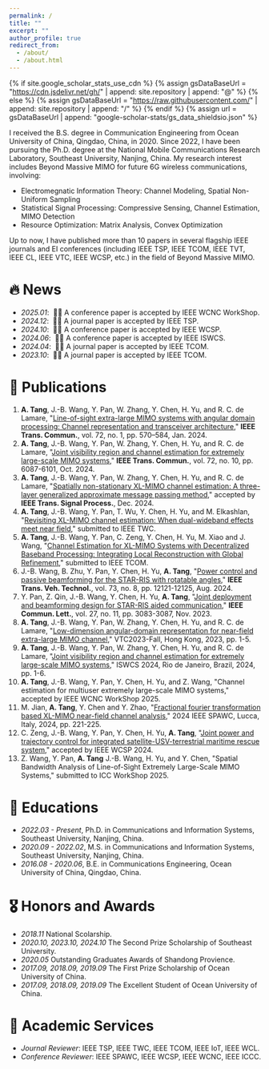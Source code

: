 ```yaml
---
permalink: /
title: ""
excerpt: ""
author_profile: true
redirect_from: 
  - /about/
  - /about.html
---
```


{% if site.google_scholar_stats_use_cdn %}
{% assign gsDataBaseUrl = "https://cdn.jsdelivr.net/gh/" | append: site.repository | append: "@" %}
{% else %}
{% assign gsDataBaseUrl = "https://raw.githubusercontent.com/" | append: site.repository | append: "/" %}
{% endif %}
{% assign url = gsDataBaseUrl | append: "google-scholar-stats/gs_data_shieldsio.json" %}

<span class='anchor' id='about-me'></span>

I received the B.S. degree in Communication Engineering from Ocean University of China, Qingdao, China, in 2020. Since 2022, I have been pursuing the Ph.D. degree at the National Mobile Communications Research Laboratory, Southeast University, Nanjing, China. My research interest includes Beyond Massive MIMO for future 6G wireless communications, involving:

- Electromegnatic Information Theory: Channel Modeling, Spatial Non-Uniform Sampling
- Statistical Signal Processing: Compressive Sensing, Channel Estimation, MIMO Detection
- Resource Optimization: Matrix Analysis, Convex Optimization

Up to now, I have published more than 10 papers in several flagship IEEE journals and EI conferences (including IEEE TSP, IEEE TCOM, IEEE TVT, IEEE CL, IEEE VTC, IEEE WCSP, etc.) in the field of Beyond Massive MIMO.

# 🔥 News
- *2025.01*: &nbsp;🎉🎉 A conference paper is accepted by IEEE WCNC WorkShop.
- *2024.12*: &nbsp;🎉🎉 A journal paper is accepted by IEEE TSP. 
- *2024.10*: &nbsp;🎉🎉 A conference paper is accepted by IEEE WCSP.
- *2024.06*: &nbsp;🎉🎉 A conference paper is accepted by IEEE ISWCS.
- *2024.04*: &nbsp;🎉🎉 A journal paper is accepted by IEEE TCOM.
- *2023.10*: &nbsp;🎉🎉 A journal paper is accepted by IEEE TCOM.


# 📝 Publications 
1. **A. Tang**, J.-B. Wang, Y. Pan, W. Zhang, Y. Chen, H. Yu, and R. C. de Lamare, "[Line-of-sight extra-large MIMO systems with angular domain processing: Channel representation and transceiver architecture](https://ieeexplore.ieee.org/document/10278494)," **IEEE Trans. Commun.**, vol. 72, no. 1, pp. 570–584, Jan. 2024.
2. **A. Tang**, J.-B. Wang, Y. Pan, W. Zhang, Y. Chen, H. Yu, and R. C. de Lamare, "[Joint visibility region and channel estimation for extremely large-scale MIMO systems](https://ieeexplore.ieee.org/document/10509715)," **IEEE Trans. Commun.**, vol. 72, no. 10, pp. 6087-6101, Oct. 2024.
3. **A. Tang**, J.-B. Wang, Y. Pan, W. Zhang, Y. Chen, H. Yu, and R. C. de Lamare, "[Spatially non-stationary XL-MIMO channel estimation: A three-layer generalized approximate message passing method](https://ieeexplore.ieee.org/document/10780971)," accepted by **IEEE Trans. Signal Process.**, Dec. 2024.
4. **A. Tang**, J.-B. Wang, Y. Pan, T. Wu, Y. Chen, H. Yu, and M. Elkashlan, "[Revisiting XL-MIMO channel estimation: When dual-wideband effects meet near field](https://arxiv.org/abs/2407.05643)," submitted to IEEE TWC.
5. **A. Tang**, J.-B. Wang, Y. Pan, C. Zeng, Y. Chen, H. Yu, M. Xiao and J. Wang, "[Channel Estimation for XL-MIMO Systems with Decentralized Baseband Processing: Integrating Local Reconstruction with Global Refinement](https://arxiv.org/abs/2501.17059)," submitted to IEEE TCOM.
6. J.-B. Wang, B. Zhu, Y. Pan, Y. Chen, H. Yu,  **A. Tang**, "[Power control and passive beamforming for the STAR-RIS with rotatable angles](https://ieeexplore.ieee.org/document/10444937)," **IEEE Trans. Veh. Technol.**, vol. 73, no. 8, pp. 12121-12125, Aug. 2024.
7. Y. Pan, Z. Qin, J.-B. Wang, Y. Chen, H. Yu,  **A. Tang**, "[Joint deployment and beamforming design for STAR-RIS aided communication](https://ieeexplore.ieee.org/document/10254537)," **IEEE Commun. Lett.**, vol. 27, no. 11, pp. 3083-3087, Nov. 2023.
8.  **A. Tang**, J.-B. Wang, Y. Pan, W. Zhang, Y. Chen, H. Yu, and R. C. de Lamare, "[Low-dimension angular-domain representation for near-field extra-large MIMO channel](https://ieeexplore.ieee.org/document/10333546)," VTC2023-Fall, Hong Kong, 2023, pp. 1-5.
9.  **A. Tang**, J.-B. Wang, Y. Pan, W. Zhang, Y. Chen, H. Yu, and R. C. de Lamare, "[Joint visibility region and channel estimation for extremely large-scale MIMO systems](https://ieeexplore.ieee.org/document/10639048)," ISWCS 2024, Rio de Janeiro, Brazil, 2024, pp. 1-6.
10.  **A. Tang**, J.-B. Wang, Y. Pan, Y. Chen, H. Yu, and Z. Wang, "Channel estimation for multiuser extremely large-scale MIMO systems," accepted by IEEE WCNC WorkShop 2025.
11. M. Jian, **A. Tang**, Y. Chen and Y. Zhao, "[Fractional fourier transformation based XL-MIMO near-field channel analysis](https://ieeexplore.ieee.org/document/10694136)," 2024 IEEE SPAWC, Lucca, Italy, 2024, pp. 221-225.
12. C. Zeng, J.-B. Wang, Y. Pan, Y. Chen, H. Yu,  **A. Tang**, "[Joint power and trajectory control for integrated satellite-USV-terrestrial maritime rescue system](https://ieeexplore.ieee.org/document/10827699)," accepted by IEEE WCSP 2024.
13. Z. Wang, Y. Pan, **A. Tang** J.-B. Wang, H. Yu, and Y. Chen, "Spatial Bandwidth Analysis of Line-of-Sight Extremely Large-Scale MIMO Systems," submitted to ICC WorkShop 2025.

# 📖 Educations
- *2022.03 - Present*, Ph.D. in Communications and Information Systems, Southeast University, Nanjing, China.
- *2020.09 - 2022.02*, M.S. in Communications and Information Systems, Southeast University, Nanjing, China.
- *2016.08 - 2020.06*, B.E. in Communications Engineering, Ocean University of China, Qingdao, China.

# 🎖 Honors and Awards
- *2018.11* National Scolarship.
- *2020.10, 2023.10, 2024.10* The Second Prize Scholarship of Southeast University.
- *2020.05* Outstanding Graduates Awards of Shandong Provience.
- *2017.09, 2018.09, 2019.09* The First Prize Scholarship of Ocean University of China.
- *2017.09, 2018.09, 2019.09* The Excellent Student  of Ocean University of China.   

# 💬 Academic Services
- *Journal Reviewer*: IEEE TSP, IEEE TWC, IEEE TCOM, IEEE IoT, IEEE WCL.
- *Conference Reviewer*: IEEE SPAWC, IEEE WCSP, IEEE WCNC, IEEE ICCC.

